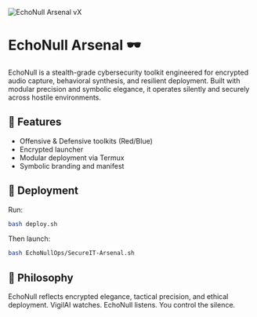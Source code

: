![EchoNull Arsenal vX](https://img.shields.io/badge/EchoNull_Arsenal-vX_20250802-C7DF?style=for-the-badge&logo=codeforces&logoColor=white&color=black)
# EchoNull Arsenal 🕶️

EchoNull is a stealth-grade cybersecurity toolkit engineered for encrypted audio capture, behavioral synthesis, and resilient deployment. Built with modular precision and symbolic elegance, it operates silently and securely across hostile environments.

## 🔐 Features

- Offensive & Defensive toolkits (Red/Blue)
- Encrypted launcher
- Modular deployment via Termux
- Symbolic branding and manifest

## 🚀 Deployment

Run:

```bash
bash deploy.sh
```

Then launch:

```bash
bash EchoNullOps/SecureIT-Arsenal.sh
```

## 🧬 Philosophy

EchoNull reflects encrypted elegance, tactical precision, and ethical deployment. VigilAI watches. EchoNull listens. You control the silence.
